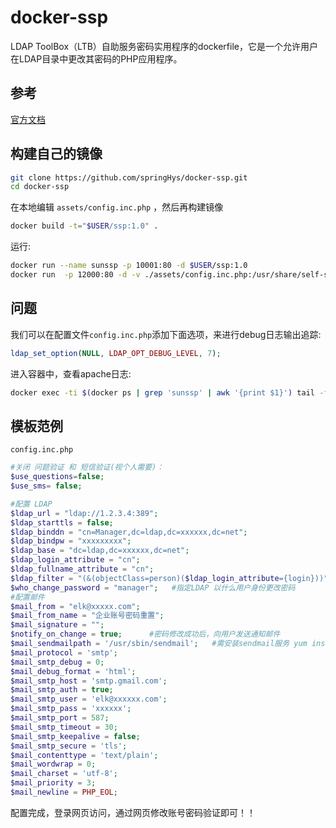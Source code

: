 docker-ssp
================================

LDAP ToolBox（LTB）自助服务密码实用程序的dockerfile，它是一个允许用户在LDAP目录中更改其密码的PHP应用程序。

## 参考

[官方文档](http://ltb-project.org/wiki/documentation/self-service-password)



## 构建自己的镜像

```bash
git clone https://github.com/springHys/docker-ssp.git
cd docker-ssp
```
在本地编辑 `assets/config.inc.php` ，然后再构建镜像
```bash
docker build -t="$USER/ssp:1.0" .
```
运行:
```bash
docker run --name sunssp -p 10001:80 -d $USER/ssp:1.0
docker run  -p 12000:80 -d -v ./assets/config.inc.php:/usr/share/self-service-password/conf/config.inc.php -v ./assets/images:/usr/share/self-service-password/images --name ldapssp $USER/ssp:1.0
```

## 问题

我们可以在配置文件`config.inc.php`添加下面选项，来进行debug日志输出追踪:
```php
ldap_set_option(NULL, LDAP_OPT_DEBUG_LEVEL, 7);
```
进入容器中，查看apache日志:
```bash
docker exec -ti $(docker ps | grep 'sunssp' | awk '{print $1}') tail -fn222 /var/log/apache2/error.log
```

## 模板范例

`config.inc.php`

```php
#关闭 问题验证 和 短信验证(视个人需要)：
$use_questions=false;
$use_sms= false;

#配置 LDAP
$ldap_url = "ldap://1.2.3.4:389";
$ldap_starttls = false;
$ldap_binddn = "cn=Manager,dc=ldap,dc=xxxxxx,dc=net";   
$ldap_bindpw = "xxxxxxxxx";
$ldap_base = "dc=ldap,dc=xxxxxx,dc=net";
$ldap_login_attribute = "cn"; 
$ldap_fullname_attribute = "cn"; 
$ldap_filter = "(&(objectClass=person)($ldap_login_attribute={login}))";
$who_change_password = "manager";   #指定LDAP 以什么用户身份更改密码
#配置邮件
$mail_from = "elk@xxxxx.com";
$mail_from_name = "企业账号密码重置";
$mail_signature = "";
$notify_on_change = true;      #密码修改成功后，向用户发送通知邮件
$mail_sendmailpath = '/usr/sbin/sendmail';   #需安装sendmail服务 yum install -y sendmail
$mail_protocol = 'smtp'; 
$mail_smtp_debug = 0;
$mail_debug_format = 'html'; 
$mail_smtp_host = 'smtp.gmail.com';
$mail_smtp_auth = true; 
$mail_smtp_user = 'elk@xxxxxx.com';
$mail_smtp_pass = 'xxxxxx';
$mail_smtp_port = 587;
$mail_smtp_timeout = 30;
$mail_smtp_keepalive = false;
$mail_smtp_secure = 'tls';
$mail_contenttype = 'text/plain';
$mail_wordwrap = 0;
$mail_charset = 'utf-8';
$mail_priority = 3;
$mail_newline = PHP_EOL;
```

配置完成，登录网页访问，通过网页修改账号密码验证即可！！

